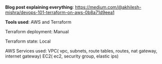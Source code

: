 **Blog post explaining everything**: https://medium.com/@akhilesh-mishra/devops-101-terraform-on-aws-0b8a71d9eea1

**Tools used**: AWS and Terraform

Terraform deployment: Manual

Terraform state: Local

AWS Services used: VPC( vpc, subnets, route tables, routes, nat gateway, internet gateway) EC2( ec2, security group, elastic ips)

